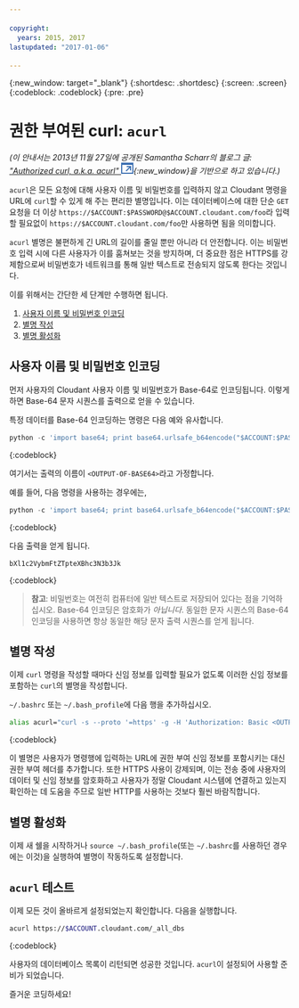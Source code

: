 ```yaml
---

copyright:
  years: 2015, 2017
lastupdated: "2017-01-06"

---
```


{:new_window: target="_blank"}
{:shortdesc: .shortdesc}
{:screen: .screen}
{:codeblock: .codeblock}
{:pre: .pre}

# 권한 부여된 curl: `acurl`

_(이 안내서는 2013년 11월 27일에 공개된 Samantha Scharr의 블로그 글: [
"Authorized curl, a.k.a. acurl" ![외부 링크 아이콘](../images/launch-glyph.svg "외부 링크 아이콘")](https://cloudant.com/blog/authorized-curl-a-k-a-acurl/){:new_window}을
기반으로 하고 있습니다.)_

`acurl`은 모든 요청에 대해 사용자 이름 및 비밀번호를 입력하지 않고 Cloudant 명령을 URL에 `curl`할 수 있게 해 주는 편리한 별명입니다.
이는 데이터베이스에 대한 단순 `GET` 요청을 더 이상 `https://$ACCOUNT:$PASSWORD@$ACCOUNT.cloudant.com/foo`라 입력할 필요없이
`https://$ACCOUNT.cloudant.com/foo`만 사용하면 됨을 의미합니다. 

`acurl` 별명은 불편하게 긴 URL의 길이를 줄일 뿐만 아니라 더 안전합니다.
이는 비밀번호 입력 시에 다른 사용자가 이를 훔쳐보는 것을 방지하며, 더 중요한 점은
HTTPS를 강제함으로써 비밀번호가 네트워크를 통해 일반 텍스트로 전송되지 않도록 한다는 것입니다. 

이를 위해서는 간단한 세 단계만 수행하면 됩니다. 

1.	[사용자 이름 및 비밀번호 인코딩](#encode-username-and-password)
2.	[별명 작성](#create-an-alias)
3.	[별명 활성화](#activate-the-alias)

## 사용자 이름 및 비밀번호 인코딩

먼저 사용자의 Cloudant 사용자 이름 및 비밀번호가 Base-64로 인코딩됩니다.
이렇게 하면 Base-64 문자 시퀀스를 출력으로 얻을 수 있습니다. 

특정 데이터를 Base-64 인코딩하는 명령은 다음 예와 유사합니다. 

```python
python -c 'import base64; print base64.urlsafe_b64encode("$ACCOUNT:$PASSWORD")'
```
{:codeblock}

여기서는 출력의 이름이 `<OUTPUT-OF-BASE64>`라고 가정합니다. 

예를 들어, 다음 명령을 사용하는 경우에는, 

```python
python -c 'import base64; print base64.urlsafe_b64encode("$ACCOUNT:$PASSWORD")'
```
{:codeblock}

다음 출력을 얻게 됩니다. 

```
bXl1c2VybmFtZTpteXBhc3N3b3Jk
```
{:codeblock}

>	**참고**: 비밀번호는 여전히 컴퓨터에 일반 텍스트로 저장되어 있다는 점을 기억하십시오.
	Base-64 인코딩은 암호화가 _아닙니다_.
	동일한 문자 시퀀스의 Base-64 인코딩을 사용하면
	항상 동일한 해당 문자 출력 시퀀스를 얻게 됩니다. 

## 별명 작성

이제 `curl` 명령을 작성할 때마다 신임 정보를 입력할 필요가 없도록 이러한 신임 정보를 포함하는 `curl`의 별명을 작성합니다. 

`~/.bashrc` 또는 `~/.bash_profile`에 다음 행을 추가하십시오. 

```sh
alias acurl="curl -s --proto '=https' -g -H 'Authorization: Basic <OUTPUT-OF-BASE64>'"
```
{:codeblock}

이 별명은 사용자가 명령행에 입력하는 URL에 권한 부여 신임 정보를 포함시키는 대신 권한 부여 헤더를 추가합니다.
또한 HTTPS 사용이 강제되며, 이는 전송 중에 사용자의 데이터 및 신임 정보를 암호화하고
사용자가 정말 Cloudant 시스템에 연결하고 있는지 확인하는 데 도움을 주므로 일반 HTTP를 사용하는 것보다 훨씬 바람직합니다. 

## 별명 활성화

이제 새 쉘을 시작하거나 `source ~/.bash_profile`(또는 `~/.bashrc`를 사용하던 경우에는 이것)을 실행하여 별명이 작동하도록 설정합니다. 

## `acurl` 테스트

이제 모든 것이 올바르게 설정되었는지 확인합니다.
다음을 실행합니다. 

```sh
acurl https://$ACCOUNT.cloudant.com/_all_dbs
```
{:codeblock}

사용자의 데이터베이스 목록이 리턴되면 성공한 것입니다.
`acurl`이 설정되어 사용할 준비가 되었습니다. 

즐거운 코딩하세요!
